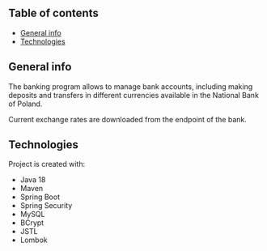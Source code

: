 ## Table of contents
* [General info](#general-info)
* [Technologies](#technologies)

## General info
The banking program allows to manage bank accounts, including making deposits and transfers in different currencies available in the National Bank of Poland.

Current exchange rates are downloaded from the endpoint of the bank.
	
## Technologies
Project is created with:
* Java 18
* Maven
* Spring Boot
* Spring Security
* MySQL
* BCrypt
* JSTL
* Lombok
